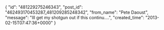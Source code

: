  {
   "id": "481229275246343",
   "post_id": "462493170453287_481209285248342",
   "from_name": "Pete Daoust",
   "message": "Ill get my shotgun out if this continu....",
   "created_time": "2013-02-15T07:47:36+0000"
 }
